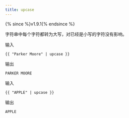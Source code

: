 ```yaml
---
title: upcase
---
```


{% since %}v1.9.1{% endsince %}

字符串中每个字符都转为大写，对已经是小写的字符没有影响。

输入
```liquid
{{ "Parker Moore" | upcase }}
```

输出
```text
PARKER MOORE
```

输入
```liquid
{{ "APPLE" | upcase }}
```

输出
```text
APPLE
```
